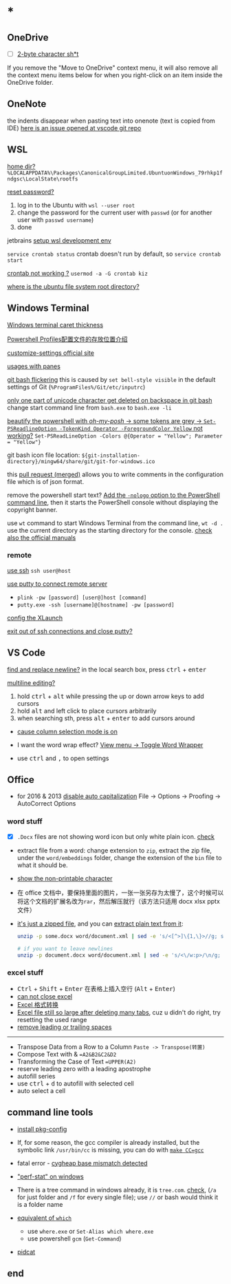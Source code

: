 # *

## OneDrive

- [ ] [2-byte character sh*t](https://onedrive.uservoice.com/forums/913516-onedrive-on-android/suggestions/37839025-can-t-display-unicode-text-such-as-chinese-or-japa)

If you remove the "Move to OneDrive" context menu, it will also remove all the context menu items below for when you right-click on an item inside the OneDrive folder.

## OneNote

the indents disappear when pasting text into onenote (text is copied from IDE) [here is an issue opened at vscode git repo](https://github.com/Microsoft/vscode/issues/35954)

## WSL

[home dir?](https://superuser.com/questions/1185033/what-is-the-home-directory-on-windows-subsystem-for-linux) `%LOCALAPPDATA%\Packages\CanonicalGroupLimited.UbuntuonWindows_79rhkp1fndgsc\LocalState\rootfs`

[reset password?](https://askubuntu.com/a/1171006/1097027)

1. log in to the Ubuntu with `wsl --user root`
2. change the password for the current user with `passwd` (or for another user with `passwd username`)
3. done

jetbrains [setup wsl development env](https://www.jetbrains.com/help/idea/how-to-use-wsl-development-environment-in-product.html#open-a-project-in-wsl)

`service crontab status` crontab doesn't run by default, so `service crontab start`

[crontab not working ?](https://stackoverflow.com/questions/41281112/crontab-not-working-with-bash-on-ubuntu-on-windows) `usermod -a -G crontab kiz`

[where is the ubuntu file system root directory?](https://askubuntu.com/questions/759880/where-is-the-ubuntu-file-system-root-directory-in-windows-subsystem-for-linux-an)

## Windows Terminal

[Windows terminal caret thickness](https://github.com/microsoft/terminal/issues/4335)

[Powershell Profiles配置文件的存放位置介绍](https://www.cnblogs.com/backpacker/p/4711823.html)

[customize-settings official site](https://docs.microsoft.com/en-us/windows/terminal/customize-settings/profile-appearance)

[usages with panes](https://docs.microsoft.com/en-us/windows/terminal/panes)

[git bash flickering](https://github.com/microsoft/terminal/issues/7308) this is caused by `set bell-style visible` in the default settings of Git (`%ProgramFiles%/Git/etc/inputrc`)

[only one part of unicode character get deleted on backspace in git bash](https://github.com/microsoft/terminal/issues/5057) change start command line from `bash.exe` to `bash.exe -li`

[beautify the powershell with _oh-my-posh_ -> some tokens are grey -> `Set-PSReadlineOption -TokenKind Operator -ForegroundColor Yellow` not working?](https://stackoverflow.com/questions/52309625/a-parameter-cannot-be-found-that-matches-parameter-name-tokenkind) `Set-PSReadLineOption -Colors @{Operator = "Yellow"; Parameter = "Yellow"}`

git bash icon file location: `${git-installation-directory}/mingw64/share/git/git-for-windows.ico`

this [pull request (merged)](https://github.com/microsoft/terminal/pull/1005) allows you to write comments in the configuration file which is of json format.

remove the powershell start text? [Add the `-nologo` option to the PowerShell command line](https://stackoverflow.com/a/63695674/11844003), then it starts the PowerShell console without displaying the copyright banner.

use `wt` command to start Windows Terminal from the command line, `wt -d .` use the current directory as the starting directory for the console. [check also the official manuals](https://docs.microsoft.com/en-us/windows/terminal/command-line-arguments?tabs=windows)

### remote

[use ssh](https://stackoverflow.com/questions/57363597/how-to-use-a-new-windows-terminal-app-for-ssh) `ssh user@host`

[use putty to connect remote server](https://stackoverflow.com/a/12118746/11844003)

- `plink -pw [password] [user@]host [command]`
- `putty.exe -ssh [username]@[hostname] -pw [password]`

[config the XLaunch](https://superuser.com/questions/1372854/do-i-launch-the-app-xlaunch-for-every-login-to-use-gui-in-ubuntu-wsl-in-windows/1372940)

[exit out of ssh connections and close putty?](https://unix.stackexchange.com/questions/41682/exit-out-of-all-ssh-connections-in-one-command-and-close-putty)

## VS Code

[find and replace newline?](https://stackoverflow.com/questions/30351529/find-and-replace-with-a-newline-in-visual-studio-code) in the local search box, press <kbd>ctrl</kbd> + <kbd>enter</kbd>

[multiline editing?](https://stackoverflow.com/questions/30037808/multiline-editing-in-visual-studio-code)

1. hold <kbd>ctrl</kbd> + <kbd>alt</kbd> while pressing the up or down arrow keys to add cursors
2. hold <kbd>alt</kbd> and left click to place cursors arbitrarily
3. when searching sth, press <kbd>alt</kbd> + <kbd>enter</kbd> to add cursors around

- [cause column selection mode is on](https://stackoverflow.com/questions/53651080/disable-multi-cursor-functionality)

- I want the word wrap effect? [View menu -> Toggle Word Wrapper](https://stackoverflow.com/questions/31025502/how-can-i-switch-word-wrap-on-and-off-in-visual-studio-code)

- use <kbd>ctrl</kbd> and <kbd>,</kbd> to open settings

## Office

- for 2016 & 2013 [disable auto capitalization](https://www.technipages.com/word-enable-disable-auto-capitalization) File -> Options -> Proofing -> AutoCorrect Options

### word stuff

- [x] `.Docx` files are not showing word icon but only white plain icon. [check](https://blog.csdn.net/brazy/article/details/81434302)
- extract file from a word: change extension to `zip`, extract the zip file, under the `word/embeddings` folder, change the extension of the `bin` file to what it should be.
- [show the non-printable character](http://addbalance.com/word/nonprinting.html)
- 在 office 文档中，要保持里面的图片，一张一张另存为太慢了，这个时候可以将这个文档的扩展名改为`rar`，然后解压就行（该方法只适用 docx xlsx pptx 文件）
- [it's just a zipped file](https://superuser.com/questions/278260/how-do-i-see-the-xml-of-my-docx-document), and you can [extract plain text from it](https://stackoverflow.com/a/25620447/11844003):

  ```bash
  unzip -p some.docx word/document.xml | sed -e 's/<[^>]\{1,\}>//g; s/[^[:print:]]\{1,\}//g'

  # if you want to leave newlines
  unzip -p document.docx word/document.xml | sed -e 's/<\/w:p>/\n/g; s/<[^>]\{1,\}>//g; s/[^[:print:]\n]\{1,\}//g'
  ```

### excel stuff

- <kbd>Ctrl</kbd> + <kbd>Shift</kbd> + <kbd>Enter</kbd> 在表格上插入空行 (<kbd>Alt</kbd> + <kbd>Enter</kbd>)
- [can not close excel](https://answers.microsoft.com/en-us/msoffice/forum/msoffice_excel-mso_win10-mso_2016/excel-will-not-close-workbook-when-clicking-x-if/326bc3fe-9170-43cf-9c94-8cbe62a1cb53)
- [Excel 格式转换](https://zhuanlan.zhihu.com/p/75404453)
- [Excel file still so large after deleting many tabs](https://answers.microsoft.com/en-us/msoffice/forum/msoffice_excel-mso_windows8-mso_2013_release/why-is-my-excel-file-still-so-large-after-i/4d2c0170-f92a-441b-b9c6-958adba02ea3), cuz u didn't do right, try resetting the used range
- [remove leading or trailing spaces](https://stackoverflow.com/questions/9578397/remove-leading-or-trailing-spaces-in-an-entire-column-of-data)

---

- Transpose Data from a Row to a Column `Paste -> Transpose(转置)`
- Compose Text with & `=A2&B2&C2&D2`
- Transforming the Case of Text `=UPPER(A2)`
- reserve leading zero with a leading apostrophe
- autofill series
- use <kbd>ctrl</kbd> + <kbd>d</kbd> to autofill with selected cell
- auto select a cell

## command line tools

- [install pkg-config](https://stackoverflow.com/questions/1710922/how-to-install-pkg-config-in-windows/22363820#22363820)

- If, for some reason, the gcc compiler is already installed, but the symbolic link `/usr/bin/cc` is missing, you can do with [`make CC=gcc`](https://askubuntu.com/a/1095184)

- fatal error - [cygheap base mismatch detected](https://superuser.com/questions/1380238/how-can-i-fix-the-error-fatal-error-cygheap-base-mismatch-detected-when-usin)

- ["perf-stat" on windows](https://stackoverflow.com/questions/34641644/is-there-a-windows-equivalent-of-the-linux-command-perf-stat)

- There is a tree command in windows already, it is `tree.com`. [check](https://superuser.com/a/1312725/1233932), (`/a` for just folder and `/f` for every single file); use `//` or bash would think it is a folder name

- [equivalent of `which`](https://stackoverflow.com/questions/304319/is-there-an-equivalent-of-which-on-the-windows-command-line)
  - use `where.exe` or `Set-Alias which where.exe`
  - use powershell `gcm` (`Get-Command`)
    
- [pidcat](https://github.com/JakeWharton/pidcat/issues/122)

## end
